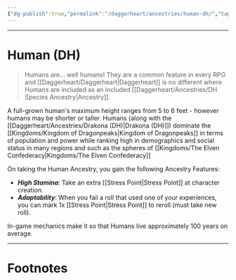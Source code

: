 ```yaml
---
{"dg-publish":true,"permalink":"/daggerheart/ancestries/human-dh/","tags":["TTRPG"]}
---
```



---
# Human (DH)
> Humans are... well humans! They are a common feature in every RPG and [[Daggerheart/Daggerheart\|Daggerheart]] is no different where Humans are included as an included [[Daggerheart/Ancestries/DH Species Ancestry\|Ancestry]].

A full-grown human's maximum height ranges from 5 to 6 feet - however humans may be shorter or taller. Humans (along with the [[Daggerheart/Ancestries/Drakona (DH)\|Drakona (DH)]]) dominate the [[Kingdoms/Kingdom of Dragonpeaks\|Kingdom of Dragonpeaks]] in terms of population and power while ranking high in demographics and social status in many regions and such as the spheres of [[Kingdoms/The Elven Confederacy\|Kingdoms/The Elven Confederacy]] 

On taking the Human Ancestry, you gain the following Ancestry Features:
- ***High Stamina***: Take an extra [[Stress Point\|Stress Point]] at character creation.
- ***Adaptability***: When you fail a roll that used one of your experiences, you can mark 1x [[Stress Point\|Stress Point]] to reroll (must take new roll).

In-game mechanics make it so that Humans live approximately 100 years on average.

---
# Footnotes